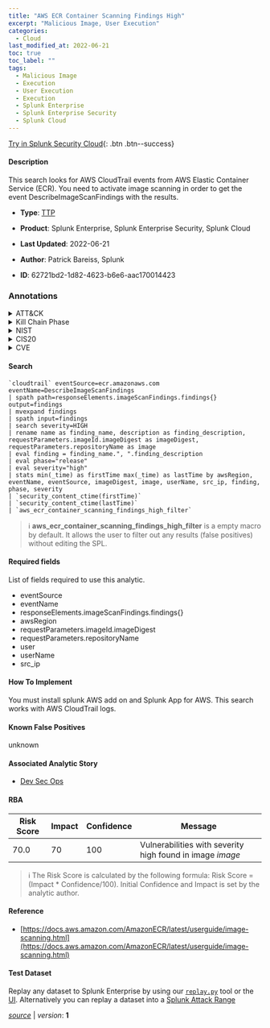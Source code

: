 ```yaml
---
title: "AWS ECR Container Scanning Findings High"
excerpt: "Malicious Image, User Execution"
categories:
  - Cloud
last_modified_at: 2022-06-21
toc: true
toc_label: ""
tags:
  - Malicious Image
  - Execution
  - User Execution
  - Execution
  - Splunk Enterprise
  - Splunk Enterprise Security
  - Splunk Cloud
---
```




[Try in Splunk Security Cloud](https://www.splunk.com/en_us/cyber-security.html){: .btn .btn--success}

#### Description

This search looks for AWS CloudTrail events from AWS Elastic Container Service (ECR). You need to activate image scanning in order to get the event DescribeImageScanFindings with the results.

- **Type**: [TTP](https://github.com/splunk/security_content/wiki/Detection-Analytic-Types)
- **Product**: Splunk Enterprise, Splunk Enterprise Security, Splunk Cloud

- **Last Updated**: 2022-06-21
- **Author**: Patrick Bareiss, Splunk
- **ID**: 62721bd2-1d82-4623-b6e6-aac170014423

### Annotations
<details>
  <summary>ATT&CK</summary>

<div markdown="1">

#### [ATT&CK](https://attack.mitre.org/)

| ID          | Technique   | Tactic         |
| ----------- | ----------- |--------------- |
| [T1204.003](https://attack.mitre.org/techniques/T1204/003/) | Malicious Image | Execution |

| [T1204](https://attack.mitre.org/techniques/T1204/) | User Execution | Execution |

</div>
</details>


<details>
  <summary>Kill Chain Phase</summary>

<div markdown="1">

* Actions on Objectives


</div>
</details>


<details>
  <summary>NIST</summary>

<div markdown="1">

* PR.DS
* PR.AC
* DE.CM



</div>
</details>

<details>
  <summary>CIS20</summary>

<div markdown="1">

* CIS 13



</div>
</details>

<details>
  <summary>CVE</summary>

<div markdown="1">


</div>
</details>


#### Search

```
`cloudtrail` eventSource=ecr.amazonaws.com eventName=DescribeImageScanFindings 
| spath path=responseElements.imageScanFindings.findings{} output=findings 
| mvexpand findings 
| spath input=findings
| search severity=HIGH 
| rename name as finding_name, description as finding_description, requestParameters.imageId.imageDigest as imageDigest, requestParameters.repositoryName as image 
| eval finding = finding_name.", ".finding_description 
| eval phase="release" 
| eval severity="high" 
| stats min(_time) as firstTime max(_time) as lastTime by awsRegion, eventName, eventSource, imageDigest, image, userName, src_ip, finding, phase, severity 
| `security_content_ctime(firstTime)` 
| `security_content_ctime(lastTime)` 
| `aws_ecr_container_scanning_findings_high_filter`
```

> :information_source:
> **aws_ecr_container_scanning_findings_high_filter** is a empty macro by default. It allows the user to filter out any results (false positives) without editing the SPL.



#### Required fields
List of fields required to use this analytic.
* eventSource
* eventName
* responseElements.imageScanFindings.findings{}
* awsRegion
* requestParameters.imageId.imageDigest
* requestParameters.repositoryName
* user
* userName
* src_ip



#### How To Implement
You must install splunk AWS add on and Splunk App for AWS. This search works with AWS CloudTrail logs.
#### Known False Positives
unknown

#### Associated Analytic Story
* [Dev Sec Ops](/stories/dev_sec_ops)




#### RBA

| Risk Score  | Impact      | Confidence   | Message      |
| ----------- | ----------- |--------------|--------------|
| 70.0 | 70 | 100 | Vulnerabilities with severity high found in image $image$ |


> :information_source:
> The Risk Score is calculated by the following formula: Risk Score = (Impact * Confidence/100). Initial Confidence and Impact is set by the analytic author.


#### Reference

* [https://docs.aws.amazon.com/AmazonECR/latest/userguide/image-scanning.html](https://docs.aws.amazon.com/AmazonECR/latest/userguide/image-scanning.html)



#### Test Dataset
Replay any dataset to Splunk Enterprise by using our [`replay.py`](https://github.com/splunk/attack_data#using-replaypy) tool or the [UI](https://github.com/splunk/attack_data#using-ui).
Alternatively you can replay a dataset into a [Splunk Attack Range](https://github.com/splunk/attack_range#replay-dumps-into-attack-range-splunk-server)




[*source*](https://github.com/splunk/security_content/tree/develop/detections/cloud/aws_ecr_container_scanning_findings_high.yml) \| *version*: **1**